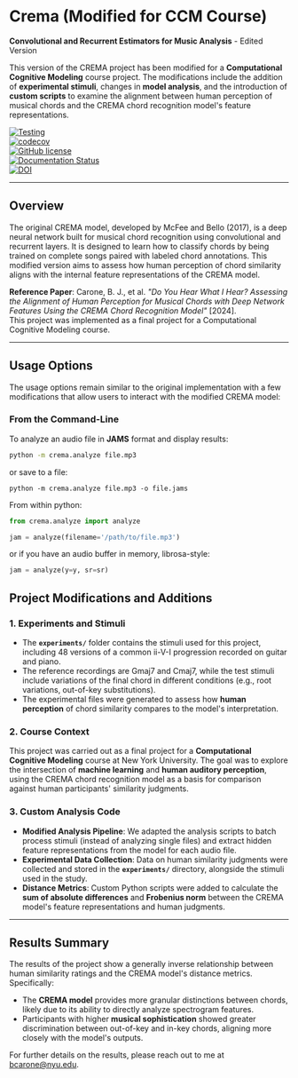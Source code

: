 # Crema (Modified for CCM Course)

**Convolutional and Recurrent Estimators for Music Analysis** - Edited Version

This version of the CREMA project has been modified for a **Computational Cognitive Modeling** course project. The modifications include the addition of **experimental stimuli**, changes in **model analysis**, and the introduction of **custom scripts** to examine the alignment between human perception of musical chords and the CREMA chord recognition model's feature representations.

[![Testing](https://github.com/bmcfee/crema/actions/workflows/ci.yml/badge.svg)](https://github.com/bmcfee/crema/actions/workflows/ci.yml)  
[![codecov](https://codecov.io/gh/bmcfee/crema/branch/main/graph/badge.svg?token=3FujfyA0jz)](https://codecov.io/gh/bmcfee/crema)  
[![GitHub license](https://img.shields.io/badge/license-BSD-blue.svg)](https://raw.githubusercontent.com/bmcfee/crema/master/LICENSE)  
[![Documentation Status](https://readthedocs.org/projects/crema/badge/?version=latest)](http://crema.readthedocs.io/en/latest/?badge=latest)  
[![DOI](https://zenodo.org/badge/DOI/10.5281/zenodo.1010486.svg)](https://doi.org/10.5281/zenodo.1010486)

---

## Overview

The original CREMA model, developed by McFee and Bello (2017), is a deep neural network built for musical chord recognition using convolutional and recurrent layers. It is designed to learn how to classify chords by being trained on complete songs paired with labeled chord annotations. This modified version aims to assess how human perception of chord similarity aligns with the internal feature representations of the CREMA model.

**Reference Paper**: Carone, B. J., et al. *"Do You Hear What I Hear? Assessing the Alignment of Human Perception for Musical Chords with Deep Network Features Using the CREMA Chord Recognition Model"* [2024].  
This project was implemented as a final project for a Computational Cognitive Modeling course.

---

## Usage Options

The usage options remain similar to the original implementation with a few modifications that allow users to interact with the modified CREMA model:

### From the Command-Line
To analyze an audio file in **JAMS** format and display results:

```bash
python -m crema.analyze file.mp3
```

or save to a file:

```
python -m crema.analyze file.mp3 -o file.jams
```


From within python:

```python
from crema.analyze import analyze

jam = analyze(filename='/path/to/file.mp3')
```

or if you have an audio buffer in memory, librosa-style:

```python
jam = analyze(y=y, sr=sr)
```

## Project Modifications and Additions

### 1. Experiments and Stimuli
- The **`experiments/`** folder contains the stimuli used for this project, including 48 versions of a common ii-V-I progression recorded on guitar and piano.
- The reference recordings are Gmaj7 and Cmaj7, while the test stimuli include variations of the final chord in different conditions (e.g., root variations, out-of-key substitutions).
- The experimental files were generated to assess how **human perception** of chord similarity compares to the model's interpretation.

### 2. Course Context
This project was carried out as a final project for a **Computational Cognitive Modeling** course at New York University. The goal was to explore the intersection of **machine learning** and **human auditory perception**, using the CREMA chord recognition model as a basis for comparison against human participants' similarity judgments.

### 3. Custom Analysis Code
- **Modified Analysis Pipeline**: We adapted the analysis scripts to batch process stimuli (instead of analyzing single files) and extract hidden feature representations from the model for each audio file.
- **Experimental Data Collection**: Data on human similarity judgments were collected and stored in the **`experiments/`** directory, alongside the stimuli used in the study.
- **Distance Metrics**: Custom Python scripts were added to calculate the **sum of absolute differences** and **Frobenius norm** between the CREMA model's feature representations and human judgments.

---

## Results Summary

The results of the project show a generally inverse relationship between human similarity ratings and the CREMA model's distance metrics. Specifically:

- The **CREMA model** provides more granular distinctions between chords, likely due to its ability to directly analyze spectrogram features.
- Participants with higher **musical sophistication** showed greater discrimination between out-of-key and in-key chords, aligning more closely with the model's outputs.

For further details on the results, please reach out to me at bcarone@nyu.edu.

